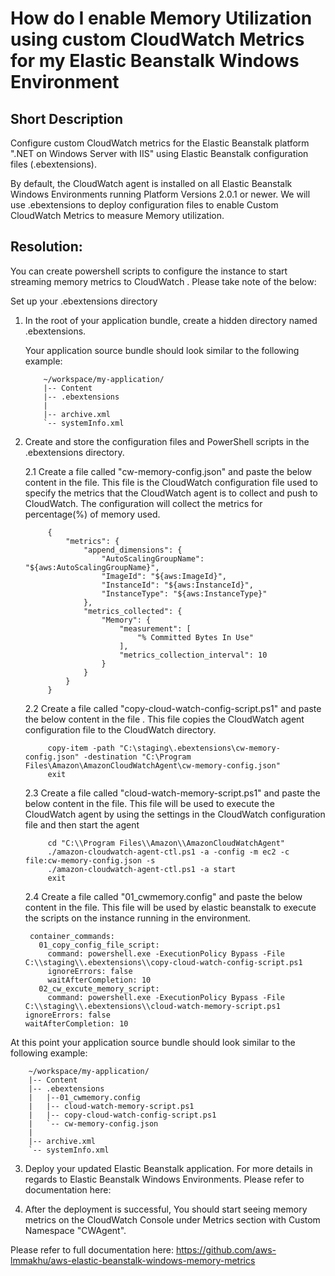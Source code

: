 # How do I enable Memory Utilization using custom CloudWatch Metrics for my Elastic Beanstalk Windows Environment


## Short Description

Configure custom CloudWatch metrics for the Elastic Beanstalk platform ".NET on Windows Server with IIS" using Elastic Beanstalk configuration files (.ebextensions).

By default, the CloudWatch agent is installed on all Elastic Beanstalk Windows Environments running Platform Versions 2.0.1 or newer.  We will use .ebextensions to deploy configuration files to enable  Custom CloudWatch Metrics to measure Memory utilization.

## Resolution:

You can create powershell scripts to configure the instance to start streaming memory metrics to CloudWatch . Please take note of the below:

Set up your .ebextensions directory

1. In the root of your application bundle, create a hidden directory named .ebextensions.

    Your application source bundle should look similar to the following example:

    ``` 
        ~/workspace/my-application/
        |-- Content
        |-- .ebextensions
        |  
        |-- archive.xml
        `-- systemInfo.xml
    ```        

2. Create and store the configuration files and PowerShell scripts in the .ebextensions directory.

    2.1  Create a file called "cw-memory-config.json" and paste the below content in the file. This file is the CloudWatch configuration file used to specify the metrics that the CloudWatch agent is to collect and push to CloudWatch. The configuration will collect the metrics for percentage(%) of memory used.

            
            {
                "metrics": {
                    "append_dimensions": {
                        "AutoScalingGroupName": "${aws:AutoScalingGroupName}",
                        "ImageId": "${aws:ImageId}",
                        "InstanceId": "${aws:InstanceId}",
                        "InstanceType": "${aws:InstanceType}"
                    },
                    "metrics_collected": {
                        "Memory": {
                            "measurement": [
                                "% Committed Bytes In Use"
                            ],
                            "metrics_collection_interval": 10
                        }
                    }
                }
            }


      2.2 Create a file called "copy-cloud-watch-config-script.ps1" and paste the below content in the file . This file copies the CloudWatch agent configuration file to the CloudWatch directory.


            copy-item -path "C:\staging\.ebextensions\cw-memory-config.json" -destination "C:\Program Files\Amazon\AmazonCloudWatchAgent\cw-memory-config.json"
            exit


      2.3  Create a file called "cloud-watch-memory-script.ps1" and paste the below content in the file. This file will be used to execute the CloudWatch agent by using the settings in the CloudWatch configuration file and then start the agent


            cd "C:\\Program Files\\Amazon\\AmazonCloudWatchAgent"     
            ./amazon-cloudwatch-agent-ctl.ps1 -a -config -m ec2 -c file:cw-memory-config.json -s
            ./amazon-cloudwatch-agent-ctl.ps1 -a start
            exit


      2.4  Create a file called "01_cwmemory.config" and paste the below content in the file. This file will be used by elastic beanstalk to execute the scripts on the instance running in the environment.


        container_commands:
          01_copy_config_file_script:
            command: powershell.exe -ExecutionPolicy Bypass -File C:\\staging\\.ebextensions\\copy-cloud-watch-config-script.ps1
            ignoreErrors: false
            waitAfterCompletion: 10
          02_cw_excute_memory_script:
            command: powershell.exe -ExecutionPolicy Bypass -File C:\\staging\\.ebextensions\\cloud-watch-memory-script.ps1
       ignoreErrors: false
       waitAfterCompletion: 10


  At this point your application source bundle should look similar to the following example:

        ~/workspace/my-application/
        |-- Content
        |-- .ebextensions
        |   |--01_cwmemory.config
        |   |-- cloud-watch-memory-script.ps1
        |   |-- copy-cloud-watch-config-script.ps1
        |   `-- cw-memory-config.json
        |  
        |-- archive.xml
        `-- systemInfo.xml


3. Deploy your updated Elastic Beanstalk application. For more details in regards to Elastic Beanstalk Windows Environments. Please refer to documentation here:

4. After the deployment is successful, You should start seeing memory metrics on the CloudWatch Console under Metrics section with Custom Namespace "CWAgent". 

Please refer to full documentation here: https://github.com/aws-lmmakhu/aws-elastic-beanstalk-windows-memory-metrics
